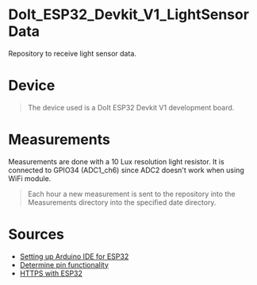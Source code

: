 # DoIt_ESP32_Devkit_V1_LightSensorData
Repository to receive light sensor data.

# Device
> The device used is a DoIt ESP32 Devkit V1 development board.

# Measurements
Measurements are done with a 10 Lux resolution light resistor.
It is connected to GPIO34 (ADC1_ch6) since ADC2 doesn't work when using WiFi module.

> Each hour a new measurement is sent to the repository into the Measurements directory into the specified date directory.

# Sources
- [Setting up Arduino IDE for ESP32](https://randomnerdtutorials.com/installing-the-esp32-board-in-arduino-ide-windows-instructions/)
- [Determine pin functionality](https://randomnerdtutorials.com/esp32-pinout-reference-gpios/)
- [HTTPS with ESP32](https://randomnerdtutorials.com/esp32-https-requests/#esp32-https-requests-httpclient)
